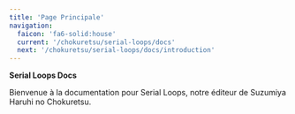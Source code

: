 ```yaml
---
title: 'Page Principale'
navigation:
  faicon: 'fa6-solid:house'
  current: '/chokuretsu/serial-loops/docs'
  next: '/chokuretsu/serial-loops/docs/introduction'
---
```

<b class="sl-header">Serial Loops Docs</b> 

Bienvenue à la documentation pour Serial Loops, notre éditeur de Suzumiya Haruhi no Chokuretsu.